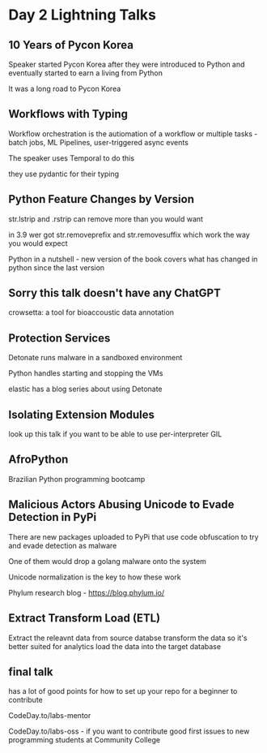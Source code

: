 # Day 2 Lightning Talks

## 10 Years of Pycon Korea

Speaker started Pycon Korea after they were introduced to Python and eventually started to earn a living from Python

It was a long road to Pycon Korea

## Workflows with Typing

Workflow orchestration is the autiomation of a workflow or multiple tasks - batch jobs, ML Pipelines, user-triggered async events

The speaker uses Temporal to do this

they use pydantic for their typing

## Python Feature Changes by Version

str.lstrip and .rstrip can remove more than you would want

in 3.9 wer got str.removeprefix and str.removesuffix which work the way you would expect

Python in a nutshell - new version of the book covers what has changed in python since the last version

## Sorry this talk doesn't have any ChatGPT

crowsetta: a tool for bioaccoustic data annotation

## Protection Services

Detonate runs malware in a sandboxed environment

Python handles starting and stopping the VMs

elastic has a blog series about using Detonate

## Isolating Extension Modules

look up this talk if you want to be able to use per-interpreter GIL

## AfroPython

Brazilian Python programming bootcamp 

## Malicious Actors Abusing Unicode to Evade Detection in PyPi

There are new packages uploaded to PyPi that use code obfuscation to try and evade detection as malware

One of them would drop a golang malware onto the system

Unicode normalization is the key to how these work

Phylum research blog - https://blog.phylum.io/ 

## Extract Transform Load (ETL)

Extract the releavnt data from source databse
transform the data so it's better suited for analytics
load the data into the target database


## final talk

has a lot of good points for how to set up your repo for a beginner to contribute

CodeDay.to/labs-mentor

CodeDay.to/labs-oss - if you want to contribute good first issues to new programming students at Community College